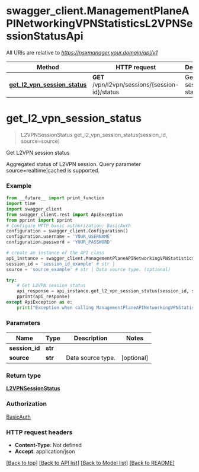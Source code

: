 # swagger_client.ManagementPlaneAPINetworkingVPNStatisticsL2VPNSessionStatusApi

All URIs are relative to *https://nsxmanager.your.domain/api/v1*

Method | HTTP request | Description
------------- | ------------- | -------------
[**get_l2_vpn_session_status**](ManagementPlaneAPINetworkingVPNStatisticsL2VPNSessionStatusApi.md#get_l2_vpn_session_status) | **GET** /vpn/l2vpn/sessions/{session-id}/status | Get L2VPN session status

# **get_l2_vpn_session_status**
> L2VPNSessionStatus get_l2_vpn_session_status(session_id, source=source)

Get L2VPN session status

Aggregated status of L2VPN session. Query parameter source=realtime|cached is supported.

### Example
```python
from __future__ import print_function
import time
import swagger_client
from swagger_client.rest import ApiException
from pprint import pprint
# Configure HTTP basic authorization: BasicAuth
configuration = swagger_client.Configuration()
configuration.username = 'YOUR_USERNAME'
configuration.password = 'YOUR_PASSWORD'

# create an instance of the API class
api_instance = swagger_client.ManagementPlaneAPINetworkingVPNStatisticsL2VPNSessionStatusApi(swagger_client.ApiClient(configuration))
session_id = 'session_id_example' # str | 
source = 'source_example' # str | Data source type. (optional)

try:
    # Get L2VPN session status
    api_response = api_instance.get_l2_vpn_session_status(session_id, source=source)
    pprint(api_response)
except ApiException as e:
    print("Exception when calling ManagementPlaneAPINetworkingVPNStatisticsL2VPNSessionStatusApi->get_l2_vpn_session_status: %s\n" % e)
```

### Parameters

Name | Type | Description  | Notes
------------- | ------------- | ------------- | -------------
 **session_id** | **str**|  | 
 **source** | **str**| Data source type. | [optional] 

### Return type

[**L2VPNSessionStatus**](L2VPNSessionStatus.md)

### Authorization

[BasicAuth](../README.md#BasicAuth)

### HTTP request headers

 - **Content-Type**: Not defined
 - **Accept**: application/json

[[Back to top]](#) [[Back to API list]](../README.md#documentation-for-api-endpoints) [[Back to Model list]](../README.md#documentation-for-models) [[Back to README]](../README.md)

